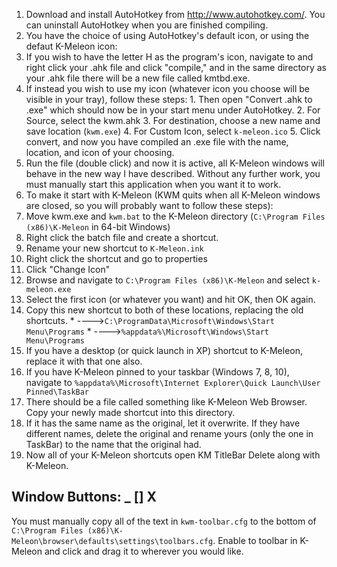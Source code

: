 1. Download and install AutoHotkey from http://www.autohotkey.com/. You can uninstall AutoHotkey when you are finished compiling.
2. You have the choice of using AutoHotkey's default icon, or using the defaut K-Meleon icon:
  1. If you wish to have the letter H as the program's icon, navigate to and right click your .ahk file and click "compile," and in the same directory as your .ahk file there will be a new file called kmtbd.exe.
  2. If instead you wish to use my icon (whatever icon you choose will be visible in your tray), follow these steps: 
    1. Then open "Convert .ahk to .exe" which should now be in your start menu under AutoHotkey.
    2. For Source, select the kwm.ahk
    3. For destination, choose a new name and save location (```kwm.exe```)
    4. For Custom Icon, select ```k-meleon.ico```
    5. Click convert, and now you have compiled an .exe file with the name, location, and icon of your choosing.
3. Run the file (double click) and now it is active, all K-Meleon windows will behave in the new way I have described. Without any further work, you must manually start this application when you want it to work.
4. To make it start with K-Meleon (KWM quits when all K-Meleon windows are closed, so you will probably want to follow these steps):
  1. Move kwm.exe and ```kwm.bat``` to the K-Meleon directory (```C:\Program Files (x86)\K-Meleon``` in 64-bit Windows)
  2. Right click the batch file and create a shortcut.
  3. Rename your new shortcut to ```K-Meleon.ink```
  4. Right click the shortcut and go to properties
  5. Click "Change Icon"
  6. Browse and navigate to ```C:\Program Files (x86)\K-Meleon``` and select ```k-meleon.exe```
  7. Select the first icon (or whatever you want) and hit OK, then OK again.
  8. Copy this new shortcut to both of these locations, replacing the old shortcuts.
    * ---->```C:\ProgramData\Microsoft\Windows\Start Menu\Programs```
    * ---->```%appdata%\Microsoft\Windows\Start Menu\Programs```
  9. If you have a desktop (or quick launch in XP) shortcut to K-Meleon, replace it with that one also.
  10. If you have K-Meleon pinned to your taskbar (Windows 7, 8, 10), navigate to ```%appdata%\Microsoft\Internet Explorer\Quick Launch\User Pinned\TaskBar```
  11. There should be a file called something like K-Meleon Web Browser. Copy your newly made shortcut into this directory.
  12. If it has the same name as the original, let it overwrite. If they have different names, delete the original and rename yours (only the one in TaskBar) to the name that the original had.
  13. Now all of your K-Meleon shortcuts open KM TitleBar Delete along with K-Meleon.

## Window Buttons: _ [] X 
You must manually copy all of the text in ```kwm-toolbar.cfg``` to the bottom of ```C:\Program Files (x86)\K-Meleon\browser\defaults\settings\toolbars.cfg```. Enable to toolbar in K-Meleon and click and drag it to wherever you would like.
